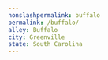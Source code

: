 ```yaml
---
﻿nonslashpermalink: buffalo
permalink: /buffalo/
alley: Buffalo
city: Greenville
state: South Carolina
---
```

